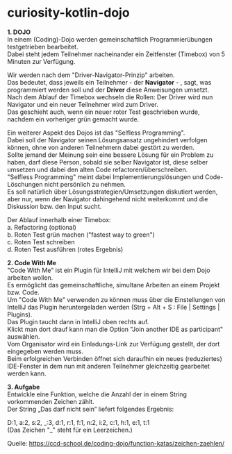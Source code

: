 # curiosity-kotlin-dojo
**1. DOJO**<br>
In einem (Coding)-Dojo werden gemeinschaftlich Programmierübungen testgetrieben bearbeitet. <br>
Dabei steht jedem Teilnehmer nacheinander ein Zeitfenster (Timebox) von 5 Minuten zur Verfügung. <br>

Wir werden nach dem "Driver-Navigator-Prinzip" arbeiten. <br>
Das bedeutet, dass jeweils ein Teilnehmer - der **Navigator** - , sagt, was programmiert werden soll und der **Driver** diese Anweisungen umsetzt. <br>
Nach dem Ablauf der Timebox wechseln die Rollen: Der Driver wird nun Navigator und ein neuer Teilnehmer wird zum Driver. <br>
Das geschieht auch, wenn ein neuer roter Test geschrieben wurde, nachdem ein vorheriger grün gemacht wurde. <br>

Ein weiterer Aspekt des Dojos ist das "Selfless Programming". <br>
Dabei soll der Navigator seinen Lösungsansatz ungehindert verfolgen können, ohne von anderen Teilnehmern dabei gestört zu werden. <br>
Sollte jemand der Meinung sein eine bessere Lösung für ein Problem zu haben, darf diese Person, sobald sie selber Navigator ist, diese selber umsetzen und dabei den alten Code refactoren/überschreiben. <br>
"Selfless Programming" meint dabei Implementierungslösungen und Code-Löschungen nicht persönlich zu nehmen. <br>
Es soll natürlich über Lösungsstrategien/Umsetzungen diskutiert werden, aber nur, wenn der Navigator dahingehend nicht weiterkommt und die Diskussion bzw. den Input sucht. <br>


Der Ablauf innerhalb einer Timebox: <br> 
a. Refactoring (optional) <br>
b. Roten Test grün machen ("fastest way to green") <br>
c. Roten Test schreiben <br>
d. Roten Test ausführen (rotes Ergebnis) <br>

**2. Code With Me** <br>
"Code With Me" ist ein Plugin für IntelliJ mit welchem wir bei dem Dojo arbeiten wollen. <br> 
Es ermöglicht das gemeinschaftliche, simultane Arbeiten an einem Projekt bzw. Code. <br>
Um "Code With Me" verwenden zu können muss über die Einstellungen von IntelliJ das Plugin heruntergeladen werden (Strg + Alt + S : File | Settings | Plugins). <br>
Das Plugin taucht dann in IntelliJ oben rechts auf. <br>
Klickt man dort drauf kann man die Option "Join another IDE as participant" auswählen. <br>
Vom Organisator wird ein Einladungs-Link zur Verfügung gestellt, der dort eingegeben werden muss. <br>
Beim erfolgreichen Verbinden öffnet sich daraufhin ein neues (reduziertes) IDE-Fenster in dem nun mit anderen Teilnehmer gleichzeitig gearbeitet werden kann. <br>

**3. Aufgabe** <br>
Entwickle eine Funktion, welche die Anzahl der in einem String vorkommenden Zeichen zählt. <br>
Der String „Das darf nicht sein“ liefert folgendes Ergebnis:

D:1, a:2, s:2, _:3, d:1, r:1, f:1, n:2, i:2, c:1, h:1, e:1, t:1 <br>
(Das Zeichen "\_" steht für ein Leerzeichen.)

Quelle: https://ccd-school.de/coding-dojo/function-katas/zeichen-zaehlen/
